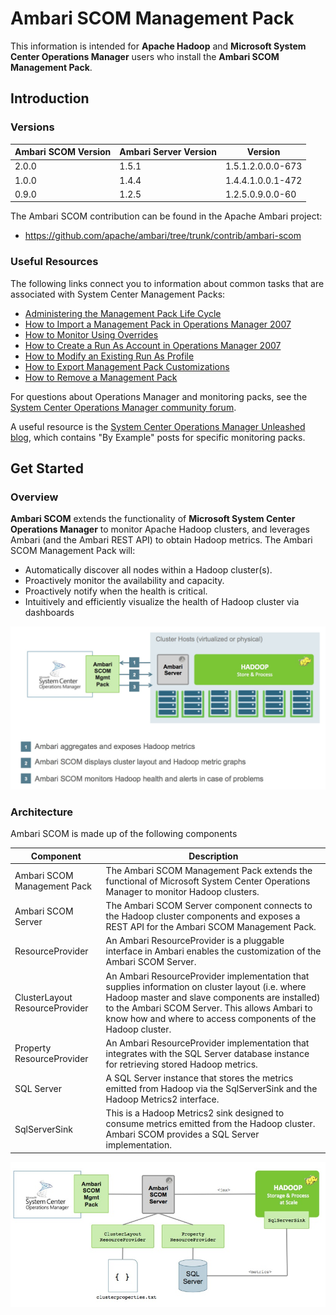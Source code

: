 # Ambari SCOM Management Pack

This information is intended for **Apache Hadoop** and **Microsoft System Center Operations Manager** users who install the **Ambari SCOM Management Pack**.

## Introduction

### Versions

Ambari SCOM Version | Ambari Server Version | Version
--------------------|------------------------|---------
2.0.0 | 1.5.1 | 1.5.1.2.0.0.0-673
1.0.0 | 1.4.4 | 1.4.4.1.0.0.1-472
0.9.0 | 1.2.5 | 1.2.5.0.9.0.0-60

The Ambari SCOM contribution can be found in the Apache Ambari project:

- https://github.com/apache/ambari/tree/trunk/contrib/ambari-scom

### Useful Resources

The following links connect you to information about common tasks that are associated with System Center Management Packs:

- [Administering the Management Pack Life Cycle](http://go.microsoft.com/fwlink/?LinkId=211463)
- [How to Import a Management Pack in Operations Manager 2007](http://go.microsoft.com/fwlink/?LinkID=142351)
- [How to Monitor Using Overrides](http://go.microsoft.com/fwlink/?LinkID=117777)
- [How to Create a Run As Account in Operations Manager 2007](http://technet.microsoft.com/en-us/library/hh321655.aspx)
- [How to Modify an Existing Run As Profile](http://go.microsoft.com/fwlink/?LinkID=165412)
- [How to Export Management Pack Customizations](http://go.microsoft.com/fwlink/?LinkId=209940)
- [How to Remove a Management Pack](http://go.microsoft.com/fwlink/?LinkId=209941)

For questions about Operations Manager and monitoring packs, see the [System Center Operations Manager community forum](http://social.technet.microsoft.com/Forums/systemcenter/en-US/home?category=systemcenteroperationsmanager).

A useful resource is the [System Center Operations Manager Unleashed blog](http://opsmgrunleashed.wordpress.com/), which contains "By Example" posts for specific monitoring packs.

## Get Started

### Overview

**Ambari SCOM** extends the functionality of **Microsoft System Center Operations Manager** to monitor Apache Hadoop clusters, and leverages Ambari (and the Ambari REST API) to obtain Hadoop metrics. The Ambari SCOM Management Pack will:

- Automatically discover all nodes within a Hadoop cluster(s).
- Proactively monitor the availability and capacity.
- Proactively notify when the health is critical.
- Intuitively and efficiently visualize the health of Hadoop cluster via dashboards

![](./imgs/ambari-scom.jpg)

### Architecture

Ambari SCOM is made up of the following components

Component | Description
----------|------------
Ambari SCOM Management Pack | The Ambari SCOM Management Pack extends the functional of Microsoft System Center Operations Manager to monitor Hadoop clusters.
Ambari SCOM Server | The Ambari SCOM Server component connects to the Hadoop cluster components and exposes a REST API for the Ambari SCOM Management Pack.
ResourceProvider | An Ambari ResourceProvider is a pluggable interface in Ambari enables the customization of the Ambari SCOM Server.
ClusterLayout ResourceProvider | An Ambari ResourceProvider implementation that supplies information on cluster layout (i.e. where Hadoop master and slave components are installed) to the Ambari SCOM Server. This allows Ambari to know how and where to access components of the Hadoop cluster.
Property ResourceProvider | An Ambari ResourceProvider implementation that integrates with the SQL Server database instance for retrieving stored Hadoop metrics.
SQL Server | A SQL Server instance that stores the metrics emitted from Hadoop via the SqlServerSink and the Hadoop Metrics2 interface.
SqlServerSink | This is a Hadoop Metrics2 sink designed to consume metrics emitted from the Hadoop cluster. Ambari SCOM provides a SQL Server implementation.

![](./imgs/ambari-scom-arch.jpg)

